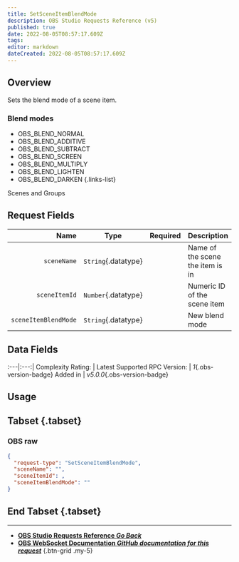 ```yaml
---
title: SetSceneItemBlendMode
description: OBS Studio Requests Reference (v5)
published: true
date: 2022-08-05T08:57:17.609Z
tags: 
editor: markdown
dateCreated: 2022-08-05T08:57:17.609Z
---
```


## Overview
Sets the blend mode of a scene item.

### Blend modes
* OBS_BLEND_NORMAL
* OBS_BLEND_ADDITIVE
* OBS_BLEND_SUBTRACT
* OBS_BLEND_SCREEN
* OBS_BLEND_MULTIPLY
* OBS_BLEND_LIGHTEN
* OBS_BLEND_DARKEN
{.links-list}

Scenes and Groups

## Request Fields
Name | Type | Required| Description |
----:|:----:|:-------:|:------------|
`sceneName` | `String`{.datatype} | <i class="mdi mdi-check-bold"></i> | Name of the scene the item is in
`sceneItemId` | `Number`{.datatype} | <i class="mdi mdi-check-bold"></i> | Numeric ID of the scene item	| `>= 0`{.datatype}
`sceneItemBlendMode` | `String`{.datatype} | <i class="mdi mdi-check-bold"></i> | New blend mode

## Data Fields
:---|:---:|
Complexity Rating: | <span class="stars stars--2"></span>
Latest Supported RPC Version: | *1*{.obs-version-badge}
Added in | *v5.0.0*{.obs-version-badge}

## Usage
## Tabset {.tabset}
### OBS raw
```json
{
  "request-type": "SetSceneItemBlendMode",
  "sceneName": "",
  "sceneItemId": ,
  "sceneItemBlendMode": ""
}
```
## End Tabset {.tabset}

---

- [<i class="mdi mdi-chevron-left"></i>**OBS Studio Requests Reference *Go Back***](/en/Broadcasters/OBS/Requests)
- [<i class="mdi mdi-github"></i> **OBS WebSocket Documentation *GitHub documentation for this request***](https://github.com/obsproject/obs-websocket/blob/master/docs/generated/protocol.md#setsceneitemblendmode)
{.btn-grid .my-5}